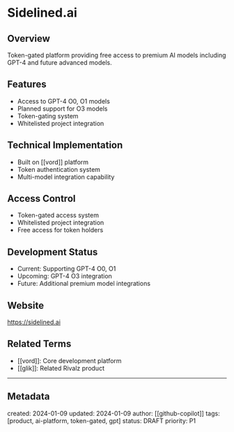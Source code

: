 # Sidelined.ai

## Overview
Token-gated platform providing free access to premium AI models including GPT-4 and future advanced models.

## Features
- Access to GPT-4 O0, O1 models
- Planned support for O3 models
- Token-gating system
- Whitelisted project integration

## Technical Implementation
- Built on [[vord]] platform
- Token authentication system
- Multi-model integration capability

## Access Control
- Token-gated access system
- Whitelisted project integration
- Free access for token holders

## Development Status
- Current: Supporting GPT-4 O0, O1
- Upcoming: GPT-4 O3 integration
- Future: Additional premium model integrations

## Website
https://sidelined.ai

## Related Terms
- [[vord]]: Core development platform
- [[glik]]: Related Rivalz product

---
## Metadata
created: 2024-01-09
updated: 2024-01-09
author: [[github-copilot]]
tags: [product, ai-platform, token-gated, gpt]
status: DRAFT
priority: P1